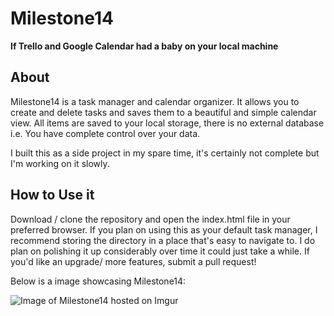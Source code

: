 # Milestone14
**If Trello and Google Calendar had a baby on your local machine**

## About
Milestone14 is a task manager and calendar organizer. It allows you to create and delete tasks and saves them to a beautiful and simple calendar view. All items are saved to your local storage, there is no external database i.e. You have complete control over your data.

I built this as a side project in my spare time, it's certainly not complete but I'm working on it slowly.

## How to Use it
Download / clone the repository and open the index.html file in your preferred browser. If you plan on using this as your default task manager, I recommend storing the directory in a place that's easy to navigate to. I do plan on polishing it up considerably over time it could just take a while. If you'd like an upgrade/ more features, submit a pull request!

Below is a image showcasing Milestone14:

![Image of Milestone14 hosted on Imgur](https://i.imgur.com/XC87n7x.png)
